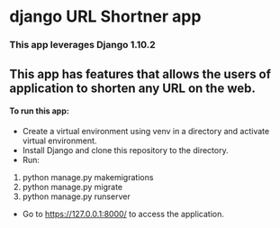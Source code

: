 # django URL Shortner app
### This app leverages Django 1.10.2

## This app has features that allows the users of application to shorten any URL on the web.

#### To run this app:
- Create a virtual environment using venv in a directory and activate virtual environment.
- Install Django and clone this repository to the directory.
- Run: 
1. python manage.py makemigrations 
2. python manage.py migrate 
3. python manage.py runserver
- Go to https://127.0.0.1:8000/ to access the application.
